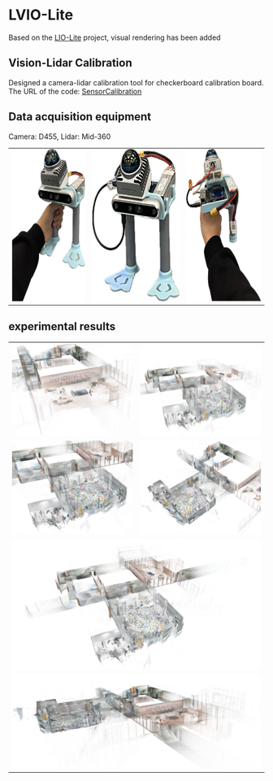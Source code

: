 # LVIO-Lite

Based on the [LIO-Lite](https://github.com/Liansheng-Wang/LIO-Lite.git) project, visual rendering has been added

## Vision-Lidar Calibration
Designed a camera-lidar calibration tool for checkerboard calibration board.
The URL of the code: [SensorCalibration](https://github.com/Liansheng-Wang/SensorCalibration.git)


## Data acquisition equipment
Camera: D455, Lidar:  Mid-360  
<table  align="center">
  <!-- 第一行和第二行，每行两张正方形图片 -->
  <tr>
    <td><img src="./doc/p2.png" height="300"/></td>
    <td><img src="./doc/p1.png" height="300"/></td>
    <td><img src="./doc/p3.png" height="300"/></td>
  </tr>
</table>


## experimental results

<!-- 使用表格来创建网格布局 -->
<table align="center">
  <!-- 第一行和第二行，每行两张正方形图片 -->
  <tr>
    <td><img src="./doc/e1.png" width="400" /></td>
    <td><img src="./doc/e2.png" width="400" /></td>
  </tr>
  <tr>
    <td><img src="./doc/e3.png" width="400" /></td>
    <td><img src="./doc/e4.png" width="400" /></td>
  </tr>

  <!-- 第三行，第一张长图 -->
  <tr>
    <td colspan="2"><img src="./doc/e5.png" width="820" /></td>
  </tr>

  <!-- 第四行，第二张长图 -->
  <tr>
    <td colspan="2"><img src="./doc/e6.png" width="820" /></td>
  </tr>
</table>
